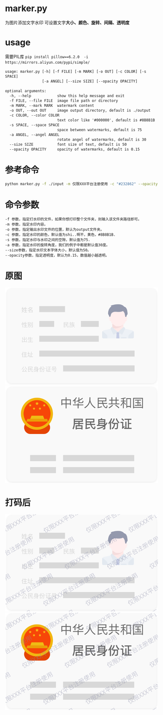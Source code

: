 # marker.py

为图片添加文字水印
可设置文字**大小、颜色、旋转、间隔、透明度**

# usage

需要PIL库 `pip install pillow==6.2.0  -i https://mirrors.aliyun.com/pypi/simple/`

```
usage: marker.py [-h] [-f FILE] [-m MARK] [-o OUT] [-c COLOR] [-s SPACE]
                 [-a ANGEL] [--size SIZE] [--opacity OPACITY]

optional arguments:
  -h, --help            show this help message and exit
  -f FILE, --file FILE  image file path or directory
  -m MARK, --mark MARK  watermark content
  -o OUT, --out OUT     image output directory, default is ./output
  -c COLOR, --color COLOR
                        text color like '#000000', default is #8B8B1B
  -s SPACE, --space SPACE
                        space between watermarks, default is 75
  -a ANGEL, --angel ANGEL
                        rotate angel of watermarks, default is 30
  --size SIZE           font size of text, default is 50
  --opacity OPACITY     opacity of watermarks, default is 0.15
```
# 参考命令
```bash
python marker.py -f ./input -m 仅限XXX平台注册使用 -c "#232862" --opacity 0.3 --size 30
```

# 命令参数
```
-f 参数，指定打水印的文件，如果你想打印整个文件夹，则输入该文件夹路径即可。
-m 参数，指定水印内容。
-o 参数，指定输出水印文件的位置，默认为output文件夹。
-c 参数，指定水印的颜色，默认值为shi..啊不，黄色，#8B8B1B.
-s 参数，指定水印与水印之间的空隙，默认值为75.
-a 参数，指定水印的旋转角度，我们的例子中都是默认值30度。
--size参数，指定水印文本字体大小，默认值为50。
--opacity参数，指定透明度，默认为0.15，数值越小越透明。
```

# 原图
![身份证正面](https://github.com/liyongjian5179/watermarker/raw/master/input/idcard.png)
![身份证背面](https://github.com/liyongjian5179/watermarker/raw/master/input/idcard_back.png)
# 打码后
![身份证正面](https://github.com/liyongjian5179/watermarker/raw/master/output/idcard.png)
![身份证背面](https://github.com/liyongjian5179/watermarker/raw/master/output/idcard_back.png)

